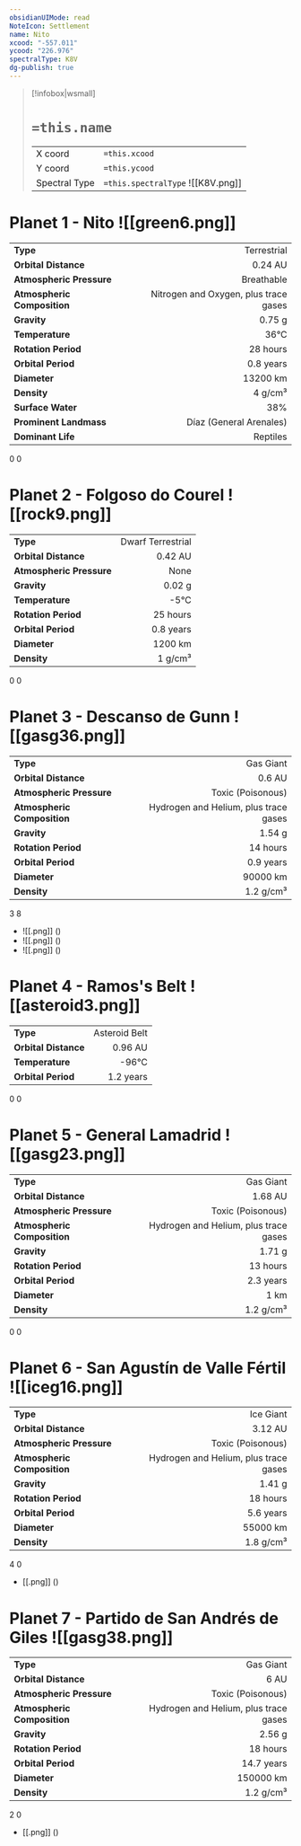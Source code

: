 ```yaml
---
obsidianUIMode: read
NoteIcon: Settlement
name: Nito
xcood: "-557.011"
ycood: "226.976"
spectralType: K8V
dg-publish: true
---
```

> [!infobox|wsmall]
> # `=this.name`
> | | |
> | - | - |
> | X coord | `=this.xcood` |
> | Y coord| `=this.ycood` |
> | Spectral Type | `=this.spectralType` ![[K8V.png]] |

# Planet 1 - Nito ![[green6.png]]
|                             |                           |
| --------------------------- | -------------------------:|
| **Type**                    |             Terrestrial |
| **Orbital Distance**        |   0.24 AU |
| **Atmospheric Pressure**    |       Breathable |
| **Atmospheric Composition** |      Nitrogen and Oxygen, plus trace gases |
| **Gravity**                 |        0.75 g |
| **Temperature**             |    36°C |
| **Rotation Period**         |  28 hours |
| **Orbital Period** | 0.8 years |
| **Diameter**                |      13200 km | 
| **Density**                 |    4 g/cm³ |
| **Surface Water**           |           38% | 
| **Prominent Landmass**      |         Díaz (General Arenales) | 
| **Dominant Life**           |         Reptiles |



0
0



# Planet 2 - Folgoso do Courel ![[rock9.png]]
|                             |                           |
| --------------------------- | -------------------------:|
| **Type**                    |             Dwarf Terrestrial |
| **Orbital Distance**        |   0.42 AU |
| **Atmospheric Pressure**    |       None |
| **Gravity**                 |        0.02 g |
| **Temperature**             |    -5°C |
| **Rotation Period**         |  25 hours |
| **Orbital Period** | 0.8 years |
| **Diameter**                |      1200 km | 
| **Density**                 |    1 g/cm³ |



0
0



# Planet 3 - Descanso de Gunn ![[gasg36.png]]
|                             |                           |
| --------------------------- | -------------------------:|
| **Type**                    |             Gas Giant |
| **Orbital Distance**        |   0.6 AU |
| **Atmospheric Pressure**    |       Toxic (Poisonous) |
| **Atmospheric Composition** |      Hydrogen and Helium, plus trace gases |
| **Gravity**                 |        1.54 g |
| **Rotation Period**         |  14 hours |
| **Orbital Period** | 0.9 years |
| **Diameter**                |      90000 km | 
| **Density**                 |    1.2 g/cm³ |



3
8

- ![[.png]]  ()
- ![[.png]]  ()
- ![[.png]]  ()


# Planet 4 - Ramos's Belt ![[asteroid3.png]]
|                             |                           |
| --------------------------- | -------------------------:|
| **Type**                    |             Asteroid Belt |
| **Orbital Distance**        |   0.96 AU |
| **Temperature**             |    -96°C |
| **Orbital Period** | 1.2 years |



0
0



# Planet 5 - General Lamadrid ![[gasg23.png]]
|                             |                           |
| --------------------------- | -------------------------:|
| **Type**                    |             Gas Giant |
| **Orbital Distance**        |   1.68 AU |
| **Atmospheric Pressure**    |       Toxic (Poisonous) |
| **Atmospheric Composition** |      Hydrogen and Helium, plus trace gases |
| **Gravity**                 |        1.71 g |
| **Rotation Period**         |  13 hours |
| **Orbital Period** | 2.3 years |
| **Diameter**                |      1 km | 
| **Density**                 |    1.2 g/cm³ |



0
0



# Planet 6 - San Agustín de Valle Fértil ![[iceg16.png]]
|                             |                           |
| --------------------------- | -------------------------:|
| **Type**                    |             Ice Giant |
| **Orbital Distance**        |   3.12 AU |
| **Atmospheric Pressure**    |       Toxic (Poisonous) |
| **Atmospheric Composition** |      Hydrogen and Helium, plus trace gases |
| **Gravity**                 |        1.41 g |
| **Rotation Period**         |  18 hours |
| **Orbital Period** | 5.6 years |
| **Diameter**                |      55000 km | 
| **Density**                 |    1.8 g/cm³ |



4
0

- [[.png]]  ()

# Planet 7 - Partido de San Andrés de Giles ![[gasg38.png]]
|                             |                           |
| --------------------------- | -------------------------:|
| **Type**                    |             Gas Giant |
| **Orbital Distance**        |   6 AU |
| **Atmospheric Pressure**    |       Toxic (Poisonous) |
| **Atmospheric Composition** |      Hydrogen and Helium, plus trace gases |
| **Gravity**                 |        2.56 g |
| **Rotation Period**         |  18 hours |
| **Orbital Period** | 14.7 years |
| **Diameter**                |      150000 km | 
| **Density**                 |    1.2 g/cm³ |



2
0

- [[.png]]  ()


